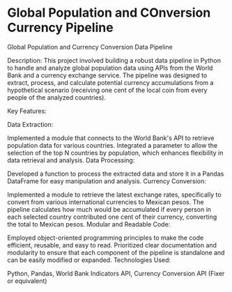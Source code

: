 # Global Population and COnversion Currency Pipeline

Global Population and Currency Conversion Data Pipeline

Description:
This project involved building a robust data pipeline in Python to handle and analyze global population data using APIs from the World Bank and a currency exchange service. The pipeline was designed to extract, process, and calculate potential currency accumulations from a hypothetical scenario (receiving one cent of the local coin from every people of the analyzed countries).

Key Features:

Data Extraction:

Implemented a module that connects to the World Bank's API to retrieve population data for various countries.
Integrated a parameter to allow the selection of the top N countries by population, which enhances flexibility in data retrieval and analysis.
Data Processing:

Developed a function to process the extracted data and store it in a Pandas DataFrame for easy manipulation and analysis.
Currency Conversion:

Implemented a module to retrieve the latest exchange rates, specifically to convert from various international currencies to Mexican pesos.
The pipeline calculates how much would be accumulated if every person in each selected country contributed one cent of their currency, converting the total to Mexican pesos.
Modular and Readable Code:

Employed object-oriented programming principles to make the code efficient, reusable, and easy to read.
Prioritized clear documentation and modularity to ensure that each component of the pipeline is standalone and can be easily modified or expanded.
Technologies Used:

Python, Pandas, World Bank Indicators API, Currency Conversion API (Fixer or equivalent)
